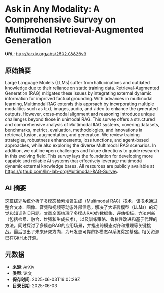 # Ask in Any Modality: A Comprehensive Survey on Multimodal Retrieval-Augmented Generation

**URL**: http://arxiv.org/abs/2502.08826v3

## 原始摘要

Large Language Models (LLMs) suffer from hallucinations and outdated
knowledge due to their reliance on static training data. Retrieval-Augmented
Generation (RAG) mitigates these issues by integrating external dynamic
information for improved factual grounding. With advances in multimodal
learning, Multimodal RAG extends this approach by incorporating multiple
modalities such as text, images, audio, and video to enhance the generated
outputs. However, cross-modal alignment and reasoning introduce unique
challenges beyond those in unimodal RAG. This survey offers a structured and
comprehensive analysis of Multimodal RAG systems, covering datasets,
benchmarks, metrics, evaluation, methodologies, and innovations in retrieval,
fusion, augmentation, and generation. We review training strategies, robustness
enhancements, loss functions, and agent-based approaches, while also exploring
the diverse Multimodal RAG scenarios. In addition, we outline open challenges
and future directions to guide research in this evolving field. This survey
lays the foundation for developing more capable and reliable AI systems that
effectively leverage multimodal dynamic external knowledge bases. All resources
are publicly available at https://github.com/llm-lab-org/Multimodal-RAG-Survey.


## AI 摘要

这篇综述系统分析了多模态检索增强生成（Multimodal RAG）技术，该技术通过整合文本、图像、音频和视频等动态外部信息，解决了大语言模型（LLMs）的幻觉和知识陈旧问题。文章全面梳理了多模态RAG的数据集、评估指标、方法创新（包括检索、融合、增强和生成技术），以及训练策略、鲁棒性改进和基于代理的方法。同时探讨了多模态RAG的应用场景，并指出跨模态对齐和推理等关键挑战。最后提出了未来研究方向，为开发更可靠的多模态AI系统奠定基础。相关资源已在GitHub开源。

## 元数据

- **来源**: ArXiv
- **类型**: 论文
- **保存时间**: 2025-06-03T16:02:29Z
- **目录日期**: 2025-06-03
